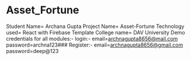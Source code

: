 # Asset_Fortune
Student Name= Archana Gupta Project Name= Asset-Fortune Technology used= React with Firebase Template College name= DAV University Demo credentials for all modules:- login:- email=archnagupta8656@mail.com password=archna123### Register:- email=archnagupta8656@gmail.com password=deep@123
